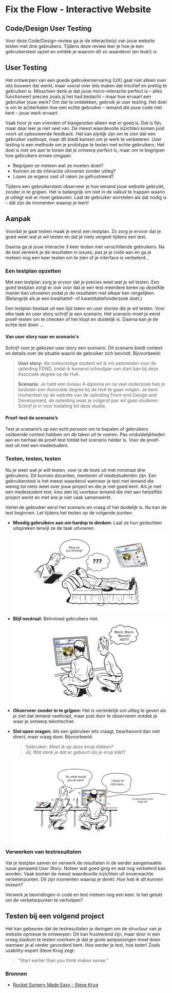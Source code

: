 # Fix the Flow - Interactive Website  

## Code/Design User Testing

Voor deze Code/Design-review ga je de interactie(s) van jouw website testen met drie gebruikers. Tijdens deze review leer je hoe je een gebruikerstest opzet en ontdek je waarom dit zo waardevol (en leuk!) is.  

## User Testing

Het ontwerpen van een goede gebruikerservaring (UX) gaat niet alleen over iets bouwen dat werkt, maar vooral over iets maken dat intuïtief en prettig te gebruiken is. Misschien denk je dat jouw micro-interactie perfect is – alles functioneert precies zoals jij het had bedacht – maar hoe ervaart een gebruiker jouw werk? Om dat te ontdekken, gebruik je user testing. Het doel is om te achterhalen hoe een echte gebruiker – iemand die jouw code niet kent – jouw werk ervaart.  

Vaak hoor je van vrienden of klasgenoten alleen wat er goed is. Dat is fijn, maar daar leer je niet veel van. De meest waardevolle inzichten komen juist voort uit opbouwende feedback. Het kan pijnlijk zijn om te zien dat een gebruiker vastloopt, maar dit biedt kansen om je werk te verbeteren. User testing is een methode om je prototype te testen met echte gebruikers. Het doel is niet om aan te tonen dat je ontwerp perfect is, maar om te begrijpen hoe gebruikers ermee omgaan:  

- Begrijpen ze meteen wat ze moeten doen?  
- Kunnen ze de interactie uitvoeren zonder uitleg?  
- Lopen ze ergens vast of raken ze gefrustreerd?  

Tijdens een gebruikerstest observeer je hoe iemand jouw website gebruikt, zonder in te grijpen. Het is belangrijk om niet in de valkuil te trappen waarin je uitlegt wat er moet gebeuren. Laat de gebruiker worstelen als dat nodig is – dát zijn de momenten waarop je leert!  

## Aanpak

Voordat je gaat testen maak je eerst een testplan. Zo zorg je ervoor dat je goed weet wat je wil testen en dat je niets vergeet tijdens een test. 

Daarna ga je jouw interactie 3 keer testen met verschillende gebruikers. Na de test verwerk je de resultaten in issues, pas je je code aan en ga je meteen nog een keer testen om te zien of je interface is verbeterd...

### Een testplan opzetten
Met een testplan zorg je ervoor dat je precies weet wat je wil testen. Een goed testplan zorgt er ook voor dat je een test meerdere keren op dezelfde manier kan uitvoeren zodat je de resultaten met elkaar kan vergelijken. (Belangrijk als je een kwalitatief- of kwantitatiefonderzoek doet.)

Een testplan bestaat uit een lijst taken en user stories die je wil testen. Voor elke taak en user story schrijf je een scenario. Het scenario moet je eerst proef-testen om te checken of het klopt en duidelijk is. Daarna kan je de echte test doen ...

#### Van user story naar en scenario's
Schrijf voor je gekozen user story een scenario. Dit scenario biedt context en details over de situatie waarin de gebruiker zich bevindt. Bijvoorbeeld:  

   > **User story:** Als toekomstige student wil ik mij aanmelden voor de opleiding FDND, zodat ik komend schooljaar van start kan bij deze Associate degree op de HvA.  
   >  
   > **Scenario:** Je hebt een niveau 4-diploma en na veel onderzoek heb je besloten een Associate degree bij de HvA te gaan volgen. Je bent momenteel op de website van de opleiding Front-end Design and Development, de opleiding waar je volgend jaar wil gaan studeren. Schrijf je in voor toelating tot deze studie.  

#### Proef-test de scenario’s  
Test je scenario’s op een echt persoon om te bepalen of gebruikers voldoende context hebben om de taken uit te voeren. Pas onduidelijkheden aan en herhaal de proef-test totdat het scenario helder is. Voer de proef-test uit met een medestudent.  

### Testen, testen, testen  
Nu je weet wat je wilt testen, voer je de tests uit met minimaal drie gebruikers. Dit kunnen docenten, mentoren of medestudenten zijn. Een gebruikerstest is het meest waardevol wanneer je test met iemand die weinig tot niets weet over jouw project en die je niet goed kent. Als je met een medestudent test, kies dan bij voorkeur iemand die niet aan hetzelfde project werkt en met wie je niet vaak samenwerkt.

Vertel de gebruiker eerst het scenario en vraag of het duidelijk is. Nu kan de test beginnen. Let tijdens het testen op de volgende punten:  
- **Moedig gebruikers aan om hardop te denken:** Laat ze hun gedachten uitspreken terwijl ze de taak uitvoeren. 
![Thinking alout](usertest-thinking-alout.png)
- **Blijf neutraal:** Beïnvloed gebruikers niet.  
![Stay neutral](usertest-stay-neutral.png)
- **Observeer zonder in te grijpen:** Het is verleidelijk om uitleg te geven als je ziet dat iemand vastloopt, maar juist door te observeren ontdek je waar je ontwerp tekortschiet.  
- **Stel open vragen:** Als een gebruiker iets vraagt, beantwoord dan niet direct, maar vraag door. Bijvoorbeeld:  
  >Gebruiker: *Moet ik op deze knop klikken?*  
  >Jij: *Wat denk je dat er gebeurt als je erop klikt?*

  ![Answer questions with question](usertest-answer-questions-width-questions.png)


### Verwerken van testresultaten  
Vat je testplan samen en verwerk de resultaten in de eerder aangemaakte issue genaamd *User Story*. Noteer wat goed ging en wat nog verbeterd kan worden. Vaak komen de meest waardevolle inzichten uit onverwachte verbeterpunten. Dit zijn momenten waarop je denkt: *Hoe heb ik dit kunnen missen?* 

Verwerk je bevindingen in code en test meteen nog een keer. Is het gelukt om de verbeterpunten te verholpen?

## Testen bij een volgend project  
Het kan gebeuren dat de testresultaten je dwingen om de structuur van je website opnieuw te ontwerpen. Dit kan frustrerend zijn, maar door in een vroeg stadium te testen voorkom je dat je grote aanpassingen moet doen wanneer je al verder gevorderd bent. Hoe eerder je test, hoe beter! Zoals usability-expert Steve Krug zegt:  

> "Start earlier than you think makes sense."

### Bronnen
- [Rocket Surgery Made Easy - Steve Krug](https://sensible.com/rocket-surgery-made-easy/)
<!-- - [10 Usability Lessons from Steve Krug’s Don’t Make Me Think](https://uxbooth.com/articles/10-usability-lessons-from-steve-krugs-dont-make-me-think/) -->
